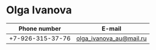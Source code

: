 # Olga Ivanova

Phone number | E-mail
-------------|-------
+7-926-315-37-76 | olga_ivanova_au@mail.ru